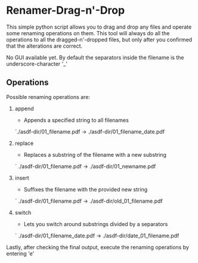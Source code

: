 # Renamer-Drag-n'-Drop

This simple python script allows you to drag and drop any files and operate some renaming operations on them.
This tool will always do all the operations to all the dragged-n'-dropped files, but only after you confirmed that the alterations are correct.

No GUI available yet. By default the separators inside the filename is the underscore-character '_'


## Operations

Possible renaming operations are:
1. append

	* Appends a specified string to all filenames
	
	`./asdf-dir/01_filename.pdf -> ./asdf-dir/01_filename_date.pdf

2. replace

	* Replaces a substring of the filename with a new substring
	
	` ./asdf-dir/01_filename.pdf -> ./asdf-dir/01_newname.pdf

3. insert

	* Suffixes the filename with the provided new string
	
	` ./asdf-dir/01_filename.pdf -> ./asdf-dir/old_01_filename.pdf

4. switch

	* Lets you switch around substrings divided by a separators
	
	` ./asdf-dir/01_filename_date.pdf -> ./asdf-dir/date_01_filename.pdf


Lastly, after checking the final output, execute the renaming operations by entering 'e'
